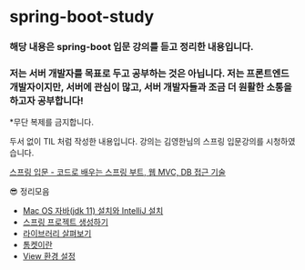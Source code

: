 # spring-boot-study

### 해당 내용은 spring-boot 입문 강의를 듣고 정리한 내용입니다.

### 저는 서버 개발자를 목표로 두고 공부하는 것은 아닙니다. 저는 프론트엔드 개발자이지만, 서버에 관심이 많고, 서버 개발자들과 조금 더 원활한 소통을 하고자 공부합니다!

*무단 복제를 금지합니다.

두서 없이 TIL 처럼 작성한 내용입니다. 강의는 김영한님의 스프링 입문강의를 시청하였습니다.

[스프링 입문 - 코드로 배우는 스프링 부트, 웹 MVC, DB 접근 기술](https://www.inflearn.com/course/%EC%8A%A4%ED%94%84%EB%A7%81-%EC%9E%85%EB%AC%B8-%EC%8A%A4%ED%94%84%EB%A7%81%EB%B6%80%ED%8A%B8/dashboard)

😎 정리모음

- [Mac OS 자바(jdk 11) 설치와 IntelliJ 설치](https://www.notion.so/Mac-OS-jdk-11-IntelliJ-af8056afdfbc445faae15eb646e82d40)
- [스프링 프로젝트 생성하기](https://skillful-limburger-539.notion.site/aecf8ed46cbf4c159da6332e911120f7)
- [라이브러리 살펴보기](https://www.notion.so/3a4ae66c543541119542400623370f7d)
- [톰켓이란](https://skillful-limburger-539.notion.site/c701a7d1693944bb84edfe65549edd3a)
- [View 환경 설정](https://www.notion.so/View-4d770ac9ca374983b6d1e30f200b4725)



